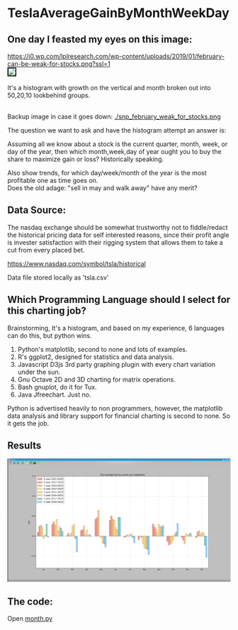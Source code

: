 
# TeslaAverageGainByMonthWeekDay

## One day I feasted my eyes on this image:

<a href="https://i0.wp.com/lplresearch.com/wp-content/uploads/2019/01/february-can-be-weak-for-stocks.png?ssl=1">
https://i0.wp.com/lplresearch.com/wp-content/uploads/2019/01/february-can-be-weak-for-stocks.png?ssl=1</a><br>

<img border=2 src="https://i0.wp.com/lplresearch.com/wp-content/uploads/2019/01/february-can-be-weak-for-stocks.png?ssl=1" />

It's a histogram with growth on the vertical and month broken out into 50,20,10 lookbehind groups.<br>
<br>

Backup image in case it goes down: <a href="./snp_february_weak_for_stocks.png">./snp_february_weak_for_stocks.png</a><br>

The question we want to ask and have the histogram attempt an answer is: 

Assuming all we know about a stock is the current quarter, month, week, or day of the year, then which month,week,day of year ought you to buy the share to maximize gain or loss?  Historically speaking.

Also show trends, for which day/week/month of the year is the most profitable one as time goes on.  
Does the old adage: "sell in may and walk away" have any merit?


## Data Source:

The nasdaq exchange should be somewhat trustworthy not to fiddle/redact the historical pricing data 
for self interested reasons, since their profit angle is invester satisfaction with their rigging system
that allows them to take a cut from every placed bet.<br>

<a href="https://www.nasdaq.com/symbol/tsla/historical">https://www.nasdaq.com/symbol/tsla/historical</a><br>

Data file stored locally as 'tsla.csv'<br>

## Which Programming Language should I select for this charting job?

Brainstorming, It's a histogram, and based on my experience, 6 languages can do this, but python wins.

1.  Python's matplotlib, second to none and lots of examples.
2.  R's ggplot2, designed for statistics and data analysis.
3.  Javascript D3js 3rd party graphing plugin with every chart variation under the sun.
4.  Gnu Octave 2D and 3D charting for matrix operations.
5.  Bash gnuplot, do it for Tux.
6.  Java Jfreechart.  Just no.

Python is advertised heavily to non programmers, however, the matplotlib data analysis and library support for financial 
charting is second to none.  So it gets the job.


## Results

![Alt text](./final.png?raw=true "so far so good")

## The code:

Open <a href="./month.py">month.py</a>
